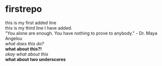 # firstrepo
this is my first added line  
this is my third line I have added.  
"You alone are enough. You have nothing to prove to anybody." - Dr. Maya Angelou  
*what does this do?*  
**what about this?!**  
_okay what about this_  
__what about two underscores__  
